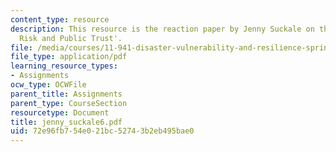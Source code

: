```yaml
---
content_type: resource
description: This resource is the reaction paper by Jenny Suckale on the topic 'Transboundary
  Risk and Public Trust'.
file: /media/courses/11-941-disaster-vulnerability-and-resilience-spring-2005/72e96fb754e021bc52743b2eb495bae0_jenny_suckale6.pdf
file_type: application/pdf
learning_resource_types:
- Assignments
ocw_type: OCWFile
parent_title: Assignments
parent_type: CourseSection
resourcetype: Document
title: jenny_suckale6.pdf
uid: 72e96fb7-54e0-21bc-5274-3b2eb495bae0
---
```

